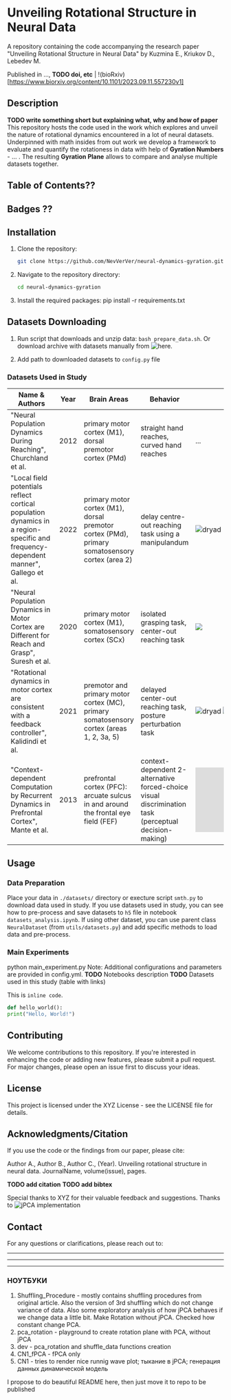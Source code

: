 # Unveiling Rotational Structure in Neural Data

A repository containing the code accompanying the research paper "Unveiling Rotational Structure in Neural Data" by Kuzmina E., Kriukov D., Lebedev M.

Published in ..., **TODO doi, etc** | !(bioRxiv)[https://www.biorxiv.org/content/10.1101/2023.09.11.557230v1]

## Description

**TODO write something short but explaining what, why and how of paper**
This repository hosts the code used in the work which explores and unveil the nature of rotational dynamics encountered in a lot of neural datasets. Underpinned with math insides from out work we develop a framework to evaluate and quantify the rotationess in data with help of **Gyration Numbers** - ... .
The resulting **Gyration Plane** allows to compare and analyse multiple datasets together.

## Table of Contents??

## Badges ??

## Installation

1. Clone the repository:
   ```bash
   git clone https://github.com/NevVerVer/neural-dynamics-gyration.git
   ```

2. Navigate to the repository directory:
   ```bash
   cd neural-dynamics-gyration
   ```

3. Install the required packages:
pip install -r requirements.txt

## Datasets Downloading

1. Run script that downloads and unzip data: `bash prepare_data.sh`. Or download archive with datasets manually from ![here](https://drive.google.com/drive/folders/1AWO8XZpLBW1fkp5ylF6-w6J8gYcnnOkp?usp=sharing).
 
2. Add path to downloaded datasets to `config.py` file 

### Datasets Used in Study
| Name & Authors                                                                                                                    | Year | Brain Areas                                                                                    | Behavior                                                                                              | Source                                                                                                                                                                               | Original Paper                       |
|-----------------------------------------------------------------------------------------------------------------------------------|------|------------------------------------------------------------------------------------------------|-------------------------------------------------------------------------------------------------------|--------------------------------------------------------------------------------------------------------------------------------------------------------------------------------------|--------------------------------------|
| "Neural Population Dynamics During Reaching", Churchland et al.                                                                   | 2012 | primary motor cortex (M1), dorsal premotor cortex (PMd)                                        | straight hand reaches, curved hand reaches                                                            | ...                                                                                                                                                                                  | ![link](doi.org/10.1038/nature11129) |
| "Local field potentials reflect cortical population dynamics in a region-specific and frequency-dependent manner", Gallego et al. | 2022 | primary motor cortex (M1), dorsal premotor cortex (PMd), primary somatosensory cortex (area 2) | delay centre-out reaching task using a manipulandum                                                   | ![dryad](doi.org/10.5061/dryad.xd2547dkt)                                                                                                                                            | ![link](doi.org/10.7554/eLife.73155) |
| "Neural Population Dynamics in Motor Cortex are Different for Reach and Grasp", Suresh et al.                                     | 2020 | primary motor cortex (M1), somatosensory cortex (SCx)                                          | isolated grasping task, center-out reaching task                                                      | ![](doi.org/10.5061/dryad.xsj3tx9cm)                                                                                                                                                 | ![link](doi.org/10.7554/eLife.58848) |
| "Rotational dynamics in motor cortex are consistent with a feedback controller", Kalidindi et al.                                 | 2021 | premotor and primary motor cortex (MC), primary somatosensory cortex (areas 1, 2, 3a, 5)       | delayed center-out reaching task, posture perturbation task                                           | ![dryad](doi.org/10.5061/dryad.nk98sf7q7) ![github](https://archive.softwareheritage.org/browse/revision/d61decd3cd750147ef098de1041326fd2be07ab2/?path=monkey_analysis/data_neural) | ![link](doi.org/10.7554/eLife.67256) |
| "Context-dependent Computation by Recurrent Dynamics in Prefrontal Cortex", Mante et al.                                          | 2013 | prefrontal cortex (PFC): arcuate sulcus in and around the frontal eye field (FEF)              | context-dependent 2-alternative forced-choice visual discrimination task (perceptual decision-making) | ![ini.uzh](https://www.ini.uzh.ch/en/research/groups/mante/data.html)                                                                                                                | ![link](doi.org/10.1038/nature12742) |

## Usage
### Data Preparation
Place your data in `./datasets/` directory or execture script `smth.py` to download data used in study.
If you use datasets used in study, you can see how to pre-process and save datasets to `h5` file in notebook `datasets_analysis.ipynb`. If using other dataset, you can use parent class  `NeuralDataset` (from `utils/datasets.py`) and add specific methods to load data and pre-process.

### Main Experiments
python main_experiment.py
Note: Additional configurations and parameters are provided in config.yml.
**TODO** Notebooks description
**TODO** Datasets used in this study (table with links)

This is `inline code`.

```python
def hello_world():
print("Hello, World!")
```

## Contributing
We welcome contributions to this repository. If you're interested in enhancing the code or adding new features, please submit a pull request. For major changes, please open an issue first to discuss your ideas.

## License
This project is licensed under the XYZ License - see the LICENSE file for details.

## Acknowledgments/Citation
If you use the code or the findings from our paper, please cite:

Author A., Author B., Author C., (Year). Unveiling rotational structure in neural data. JournalName, volume(issue), pages.

**TODO add citation**
**TODO add bibtex**

Special thanks to XYZ for their valuable feedback and suggestions.
Thanks to ![jPCA implementation](https://github.com/bantin/jPCA)

## Contact
For any questions or clarifications, please reach out to:

---------------------
---------------------
---------------------

### НОУТБУКИ
1. Shuffling_Procedure - mostly contains shuffling procedures from original article. Also the version of 3rd shuffling which do not change variance of data. Also some exploratory analysis of how jPCA behaves if we change data a little bit. Make Rotation without jPCA. Checked how constant change PCA. 
2. pca_rotation - playground to create rotation plane with PCA, without jPCA
3. dev - pca_rotation and shuffle_data functions creation
4. CN1_fPCA - fPCA only
5. CN1 - tries to render nice runnig wave plot; тыкание в jPCA; генерация данных динамической модель

I propose to do beautiful README here, then just move it to repo to be published

